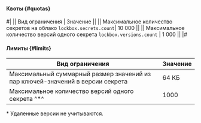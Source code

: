 #### Квоты {#quotas}

#|
|| Вид ограничения | Значение ||
|| Максимальное количество секретов на облако
`lockbox.secrets.count`| 10 000 ||
|| Максимальное количество версий одного секрета
`lockbox.versions.count` | 1 000 ||
|#

#### Лимиты {#limits}

Вид ограничения | Значение
----- | -----
Максимальный суммарный размер значений из пар ключей-значений в версии секрета | 64 КБ
Максимальное количество версий одного секрета ^*^ | 1000

\* Удаленные версии не учитываются.